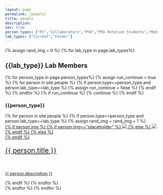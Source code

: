 ```yaml
---
layout: page
permalink: /people/
title: people
description:
nav: true
person_types: ["PI","Collaborators","PhD","PhD Rotation Students","Medical Students","Master's","Undergraduates","High School Summer"]
lab_types: ["Current","Former"]
---
```

{% assign rand_img = 0 %}
{% for lab_type in page.lab_types%}
<h2>{{lab_type}} Lab Members</h2>
{% for person_type in page.person_types%}
    {% assign run_continue = true %}
    {% for person in site.people %}
        {% if person.type==person_type and person.lab_type==lab_type %}
            {% assign run_continue = false %}    
        {% endif %}
    {% endfor %}
    {% if run_continue %}
        {% continue %}
    {% endif %}
<h3>{{person_type}}</h3>
{% for person in site.people %}
{% if person.type==person_type and person.lab_type==lab_type %}
{% assign rand_img = rand_img + 1 %}
<div class="person">
    <div class="thumbnail">
        <a href="{{ person.url | prepend: site.baseurl | prepend: site.url }}">
        {% if person.img %}
        {% if person.img=="placeholder" %}
        <img class="thumbnail" src="https://picsum.photos/seed/{{rand_img}}/250"/>
        {% else %}
        <img class="thumbnail" src="{{ person.img | prepend: site.baseurl | prepend: site.url }}"/>
        {% endif %}
        {% else %}
        <div class="thumbnail blankbox"></div>
        {% endif %}    
        <span>
            <p style="font-size:160%">{{ person.title }}</p>
            <br/>
            <p>{{ person.description }}</p>
        </span>
        </a>
    </div>
</div>
{% endif %}
{% endfor %}
<br clear="all" />
{% endfor %}
{% endfor %}
